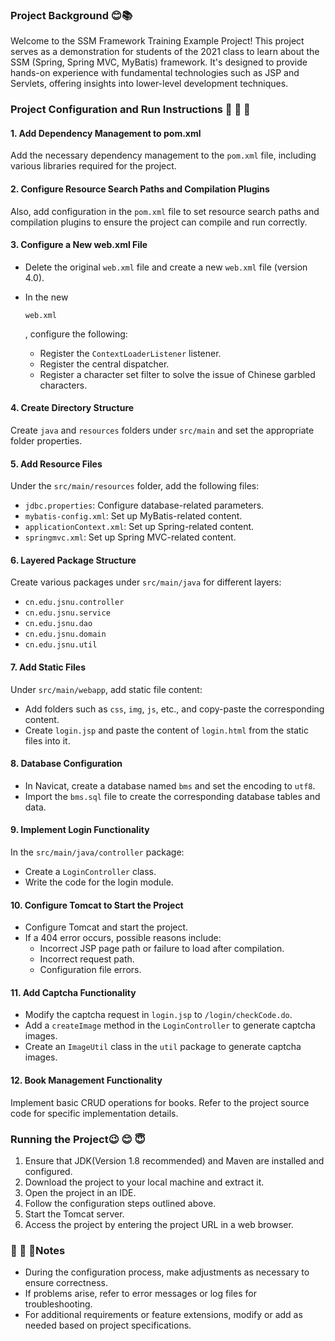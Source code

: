 ### Project Background 😊📚

Welcome to the SSM Framework Training Example Project! This project serves as a demonstration for students of the 2021 class to learn about the SSM (Spring, Spring MVC, MyBatis) framework. It's designed to provide hands-on experience with fundamental technologies such as JSP and Servlets, offering insights into lower-level development techniques.



### Project Configuration and Run Instructions  👹 👺 🤖 

#### 1. Add Dependency Management to pom.xml

Add the necessary dependency management to the `pom.xml` file, including various libraries required for the project.

#### 2. Configure Resource Search Paths and Compilation Plugins

Also, add configuration in the `pom.xml` file to set resource search paths and compilation plugins to ensure the project can compile and run correctly.

#### 3. Configure a New web.xml File

- Delete the original `web.xml` file and create a new `web.xml` file (version 4.0).

- In the new 

  ```
  web.xml
  ```

  , configure the following:

  - Register the `ContextLoaderListener` listener.
  - Register the central dispatcher.
  - Register a character set filter to solve the issue of Chinese garbled characters.

#### 4. Create Directory Structure

Create `java` and `resources` folders under `src/main` and set the appropriate folder properties.

#### 5. Add Resource Files

Under the `src/main/resources` folder, add the following files:

- `jdbc.properties`: Configure database-related parameters.
- `mybatis-config.xml`: Set up MyBatis-related content.
- `applicationContext.xml`: Set up Spring-related content.
- `springmvc.xml`: Set up Spring MVC-related content.

#### 6. Layered Package Structure

Create various packages under `src/main/java` for different layers:

- `cn.edu.jsnu.controller`
- `cn.edu.jsnu.service`
- `cn.edu.jsnu.dao`
- `cn.edu.jsnu.domain`
- `cn.edu.jsnu.util`

#### 7. Add Static Files

Under `src/main/webapp`, add static file content:

- Add folders such as `css`, `img`, `js`, etc., and copy-paste the corresponding content.
- Create `login.jsp` and paste the content of `login.html` from the static files into it.

#### 8. Database Configuration

- In Navicat, create a database named `bms` and set the encoding to `utf8`.
- Import the `bms.sql` file to create the corresponding database tables and data.

#### 9. Implement Login Functionality

In the `src/main/java/controller` package:

- Create a `LoginController` class.
- Write the code for the login module.

#### 10. Configure Tomcat to Start the Project

- Configure Tomcat and start the project.
- If a 404 error occurs, possible reasons include:
  - Incorrect JSP page path or failure to load after compilation.
  - Incorrect request path.
  - Configuration file errors.

#### 11. Add Captcha Functionality

- Modify the captcha request in `login.jsp` to `/login/checkCode.do`.
- Add a `createImage` method in the `LoginController` to generate captcha images.
- Create an `ImageUtil` class in the `util` package to generate captcha images.

#### 12. Book Management Functionality

Implement basic CRUD operations for books. Refer to the project source code for specific implementation details.

### Running the Project😉 😊 😇

1. Ensure that JDK(Version 1.8 recommended) and Maven are installed and configured.
2. Download the project to your local machine and extract it.
3. Open the project in an IDE.
4. Follow the configuration steps outlined above.
5. Start the Tomcat server.
6. Access the project by entering the project URL in a web browser.

### 🧡 💛 💚Notes

- During the configuration process, make adjustments as necessary to ensure correctness.
- If problems arise, refer to error messages or log files for troubleshooting.
- For additional requirements or feature extensions, modify or add as needed based on project specifications.